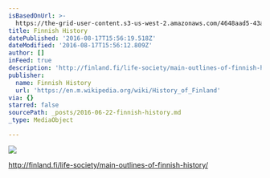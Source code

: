 ```yaml
---
isBasedOnUrl: >-
  https://the-grid-user-content.s3-us-west-2.amazonaws.com/4648aad5-43a4-411d-9bb8-ed91f975403a.jpg
title: Finnish History
datePublished: '2016-08-17T15:56:19.518Z'
dateModified: '2016-08-17T15:56:12.809Z'
author: []
inFeed: true
description: 'http://finland.fi/life-society/main-outlines-of-finnish-history/'
publisher:
  name: Finnish History
  url: 'https://en.m.wikipedia.org/wiki/History_of_Finland'
via: {}
starred: false
sourcePath: _posts/2016-06-22-finnish-history.md
_type: MediaObject

---
```

![](https://the-grid-user-content.s3-us-west-2.amazonaws.com/4648aad5-43a4-411d-9bb8-ed91f975403a.jpg)

http://finland.fi/life-society/main-outlines-of-finnish-history/